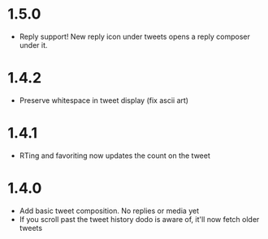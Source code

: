 # 1.5.0
- Reply support! New reply icon under tweets opens a reply composer under it.
# 1.4.2
- Preserve whitespace in tweet display (fix ascii art)
# 1.4.1
- RTing and favoriting now updates the count on the tweet
# 1.4.0
- Add basic tweet composition. No replies or media yet
- If you scroll past the tweet history dodo is aware of, it'll now fetch older tweets